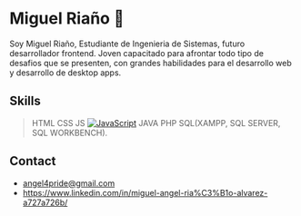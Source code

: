 # Miguel Riaño 👾
Soy Miguel Riaño, Estudiante de Ingenieria de Sistemas, futuro desarrollador frontend. Joven capacitado para afrontar todo tipo de desafios que se presenten, con grandes habilidades para el desarrollo web y desarrollo de desktop apps.

## Skills
> HTML 
> CSS 
> JS [![JavaScript](https://img.shields.io/badge/JavaScript-F7DF1E?style=for-the-badge&logo=javascript&logoColor=white&labelColor=101010)]()
> JAVA 
> PHP
> SQL(XAMPP, SQL SERVER, SQL WORKBENCH).

## Contact
* angel4pride@gmail.com
* https://www.linkedin.com/in/miguel-angel-ria%C3%B1o-alvarez-a727a726b/
